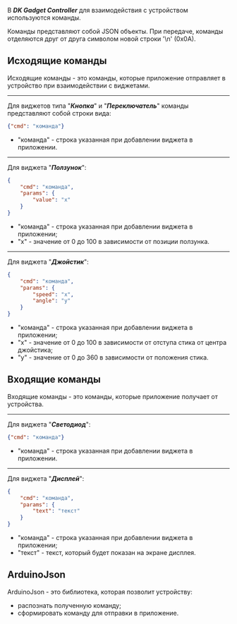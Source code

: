 В ***DK Gadget Controller*** для взаимодействия с устройством используются команды.

Команды представляют собой JSON объекты.
При передаче, команды отделяются друг от друга символом новой строки '\n' (0x0A).

## Исходящие команды 

Исходящие команды - это команды, которые приложение отправляет в устройство при взаимодействии с виджетами. 

***
 
Для виджетов типа "***Кнопка***" и "***Переключатель***" команды представляют собой строки вида:
```json
{"cmd": "команда"}
```
* "команда" - строка указанная при добавлении виджета в приложении.

***

Для виджета "***Ползунок***":
```json
{
    "cmd": "команда",
    "params": {
        "value": "x"    
    }
}
```
* "команда" - строка указанная при добавлении виджета в приложении;
* "x" - значение от 0 до 100 в зависимости от позиции ползунка.

***

Для виджета "***Джойстик***":
```json
{
    "cmd": "команда",
    "params": {
        "speed": "x",
        "angle": "y"   
    }
}
```
* "команда" - строка указанная при добавлении виджета в приложении;
* "x" - значение от 0 до 100 в зависимости от отступа стика от центра джойстика;
* "y" - значение от 0 до 360 в зависимости от положения стика.

## Входящие команды

Входящие команды - это команды, которые приложение получает от устройства.

***
 
Для виджета "***Светодиод***":
```json
{"cmd": "команда"}
```
* "команда" - строка указанная при добавлении виджета в приложении.

***

Для виджета "***Дисплей***":
```json
{
    "cmd": "команда",
    "params": {
        "text": "текст"    
    }
}
```
* "команда" - строка указанная при добавлении виджета в приложении;
* "текст" - текст, который будет показан на экране дисплея.

## ArduinoJson

ArduinoJson - это библиотека, которая позволит устройству:
* распознать полученную команду;
* сформировать команду для отправки в приложение.
